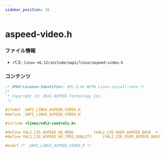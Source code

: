 ```yaml
---
sidebar_position: 16
---
```

# aspeed-video.h

### ファイル情報

- パス: `linux-v6.12/include/uapi/linux/aspeed-video.h`

### コンテンツ

```h
/* SPDX-License-Identifier: GPL-2.0+ WITH Linux-syscall-note */
/*
 * Copyright (C) 2021 ASPEED Technology Inc.
 */

#ifndef _UAPI_LINUX_ASPEED_VIDEO_H
#define _UAPI_LINUX_ASPEED_VIDEO_H

#include <linux/v4l2-controls.h>

#define V4L2_CID_ASPEED_HQ_MODE			(V4L2_CID_USER_ASPEED_BASE  + 1)
#define V4L2_CID_ASPEED_HQ_JPEG_QUALITY		(V4L2_CID_USER_ASPEED_BASE  + 2)

#endif /* _UAPI_LINUX_ASPEED_VIDEO_H */

```
